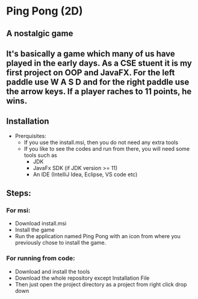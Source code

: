 # Ping Pong (2D)
## A nostalgic game
It's basically a game which many of us have played in the early days. As a CSE stuent it is my first project on OOP and JavaFX. For the left paddle use W A S D and for the right paddle use the arrow keys. If a player raches to 11 points, he wins.
---
## Installation
- Prerquisites:
    - If you use the install.msi, then you do not need any extra tools
    - If you like to see the codes and run from there, you will need some tools such as
        - JDK
        - JavaFx SDK (if JDK version >= 11)
        - An IDE (IntelliJ Idea, Eclipse, VS code etc)
## Steps:
### For msi:
- Download install.msi
- Install the game
- Run the application named Ping Pong with an icon from where you previously chose to install the game.
### For running from code:
- Download and install the tools 
- Download the whole repository except Installation File
- Then just open the project directory as a project from right click drop down
